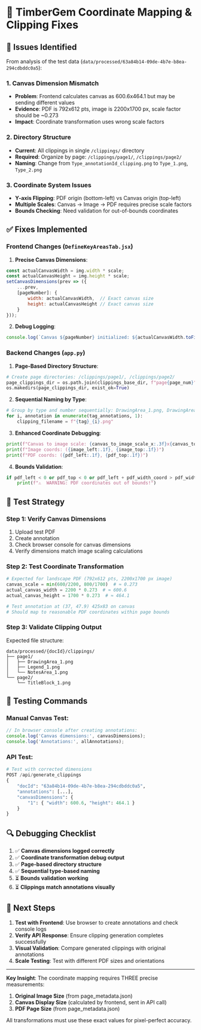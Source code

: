 # 🔧 TimberGem Coordinate Mapping & Clipping Fixes

## 🐛 Issues Identified

From analysis of the test data (`data/processed/63a84b14-09de-4b7e-b8ea-294cdbddc0a5`):

### **1. Canvas Dimension Mismatch**
- **Problem**: Frontend calculates canvas as 600.6x464.1 but may be sending different values
- **Evidence**: PDF is 792x612 pts, image is 2200x1700 px, scale factor should be ~0.273
- **Impact**: Coordinate transformation uses wrong scale factors

### **2. Directory Structure**
- **Current**: All clippings in single `/clippings/` directory  
- **Required**: Organize by page: `/clippings/page1/`, `/clippings/page2/`
- **Naming**: Change from `Type_annotationId_clipping.png` to `Type_1.png`, `Type_2.png`

### **3. Coordinate System Issues**
- **Y-axis Flipping**: PDF origin (bottom-left) vs Canvas origin (top-left)
- **Multiple Scales**: Canvas → Image → PDF requires precise scale factors
- **Bounds Checking**: Need validation for out-of-bounds coordinates

## ✅ Fixes Implemented

### **Frontend Changes (`DefineKeyAreasTab.jsx`)**

1. **Precise Canvas Dimensions**:
```javascript
const actualCanvasWidth = img.width * scale;
const actualCanvasHeight = img.height * scale;
setCanvasDimensions(prev => ({
    ...prev,
    [pageNumber]: {
        width: actualCanvasWidth,  // Exact canvas size
        height: actualCanvasHeight // Exact canvas size  
    }
}));
```

2. **Debug Logging**:
```javascript
console.log(`Canvas ${pageNumber} initialized: ${actualCanvasWidth.toFixed(1)}x${actualCanvasHeight.toFixed(1)}`);
```

### **Backend Changes (`app.py`)**

1. **Page-Based Directory Structure**:
```python
# Create page directories: /clippings/page1/, /clippings/page2/
page_clippings_dir = os.path.join(clippings_base_dir, f"page{page_num}")
os.makedirs(page_clippings_dir, exist_ok=True)
```

2. **Sequential Naming by Type**:
```python
# Group by type and number sequentially: DrawingArea_1.png, DrawingArea_2.png
for i, annotation in enumerate(tag_annotations, 1):
    clipping_filename = f"{tag}_{i}.png"
```

3. **Enhanced Coordinate Debugging**:
```python
print(f"Canvas to image scale: {canvas_to_image_scale_x:.3f}x{canvas_to_image_scale_y:.3f}")
print(f"Image coords: ({image_left:.1f}, {image_top:.1f})")
print(f"PDF coords: ({pdf_left:.1f}, {pdf_top:.1f})")
```

4. **Bounds Validation**:
```python
if pdf_left < 0 or pdf_top < 0 or pdf_left + pdf_width_coord > pdf_width:
    print(f"⚠️  WARNING: PDF coordinates out of bounds!")
```

## 🧪 Test Strategy

### **Step 1: Verify Canvas Dimensions**
1. Upload test PDF
2. Create annotation  
3. Check browser console for canvas dimensions
4. Verify dimensions match image scaling calculations

### **Step 2: Test Coordinate Transformation**
```python
# Expected for landscape PDF (792x612 pts, 2200x1700 px image)
canvas_scale = min(600/2200, 800/1700)  # ≈ 0.273
actual_canvas_width = 2200 * 0.273  # ≈ 600.6
actual_canvas_height = 1700 * 0.273  # ≈ 464.1

# Test annotation at (37, 47.9) 425x83 on canvas
# Should map to reasonable PDF coordinates within page bounds
```

### **Step 3: Validate Clipping Output**
Expected file structure:
```
data/processed/{docId}/clippings/
├── page1/
│   ├── DrawingArea_1.png  
│   ├── Legend_1.png
│   └── NotesArea_1.png
└── page2/
    └── TitleBlock_1.png
```

## 🎯 Testing Commands

### **Manual Canvas Test**:
```javascript
// In browser console after creating annotations:
console.log('Canvas dimensions:', canvasDimensions);
console.log('Annotations:', allAnnotations);
```

### **API Test**:
```python
# Test with corrected dimensions
POST /api/generate_clippings
{
    "docId": "63a84b14-09de-4b7e-b8ea-294cdbddc0a5",
    "annotations": [...],
    "canvasDimensions": {
        "1": { "width": 600.6, "height": 464.1 }
    }
}
```

## 🔍 Debugging Checklist

1. ✅ **Canvas dimensions logged correctly**
2. ✅ **Coordinate transformation debug output** 
3. ✅ **Page-based directory structure**
4. ✅ **Sequential type-based naming**
5. ⏳ **Bounds validation working**
6. ⏳ **Clippings match annotations visually**

## 🚀 Next Steps

1. **Test with Frontend**: Use browser to create annotations and check console logs
2. **Verify API Response**: Ensure clipping generation completes successfully  
3. **Visual Validation**: Compare generated clippings with original annotations
4. **Scale Testing**: Test with different PDF sizes and orientations

---

**Key Insight**: The coordinate mapping requires THREE precise measurements:
1. **Original Image Size** (from page_metadata.json)
2. **Canvas Display Size** (calculated by frontend, sent in API call)  
3. **PDF Page Size** (from page_metadata.json)

All transformations must use these exact values for pixel-perfect accuracy. 